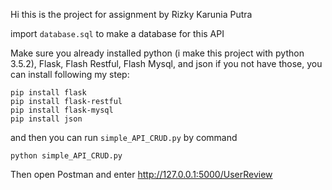 Hi this is the project for assignment by Rizky Karunia Putra

import ```database.sql``` to make a database for this API

Make sure you already installed python (i make this project with python 3.5.2), Flask, Flash Restful, Flash Mysql, and json
if you not have those, you can install following my step:
```
pip install flask
pip install flask-restful
pip install flask-mysql
pip install json
```
and then you can run ```simple_API_CRUD.py``` by command
```
python simple_API_CRUD.py
```

Then open Postman and enter http://127.0.0.1:5000/UserReview
